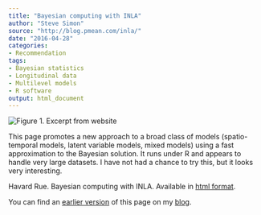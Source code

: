 ```yaml
---
title: "Bayesian computing with INLA"
author: "Steve Simon"
source: "http://blog.pmean.com/inla/"
date: "2016-04-28"
categories:
- Recommendation
tags:
- Bayesian statistics
- Longitudinal data
- Multilevel models
- R software
output: html_document
---
```


![Figure 1. Excerpt from website](http://www.pmean.com/new-images/16/inla01.png)

<div class="notes">

This page promotes a new approach to a broad class of models (spatio-temporal models, latent variable models, mixed models) using a fast approximation to the Bayesian solution. It runs under R and appears to handle very large datasets. I have not had a chance to try this, but it looks very interesting.

Havard Rue. Bayesian computing with INLA. Available in [html format][rue1].

You can find an [earlier version][sim1] of this page on my [blog][sim2].

[sim1]: http://blog.pmean.com/inla/
[sim2]: http://blog.pmean.com

[rue1]: http://www.r-inla.org/home

</div>
